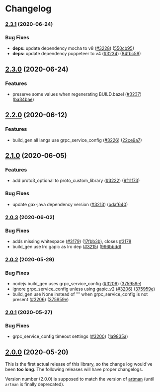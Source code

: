 # Changelog

### [2.3.1](https://www.github.com/googleapis/gapic-generator/compare/v2.3.0...v2.3.1) (2020-06-24)


### Bug Fixes

* **deps:** update dependency mocha to v8 ([#3228](https://www.github.com/googleapis/gapic-generator/issues/3228)) ([550cb95](https://www.github.com/googleapis/gapic-generator/commit/550cb959ba4cec7063ccb9f80aa913943384d7e7))
* **deps:** update dependency puppeteer to v4 ([#3234](https://www.github.com/googleapis/gapic-generator/issues/3234)) ([84fbc59](https://www.github.com/googleapis/gapic-generator/commit/84fbc5901935a5571977cb6b5f1f0c8889817c02))

## [2.3.0](https://www.github.com/googleapis/gapic-generator/compare/v2.2.0...v2.3.0) (2020-06-24)


### Features

* preserve some values when regenerating BUILD.bazel ([#3237](https://www.github.com/googleapis/gapic-generator/issues/3237)) ([ba34bae](https://www.github.com/googleapis/gapic-generator/commit/ba34baefc8ce09ac5e1b1bf454b928e63b144dd9))

## [2.2.0](https://www.github.com/googleapis/gapic-generator/compare/v2.1.0...v2.2.0) (2020-06-12)


### Features

* build_gen all langs use grpc_service_config ([#3226](https://www.github.com/googleapis/gapic-generator/issues/3226)) ([22ce9a7](https://www.github.com/googleapis/gapic-generator/commit/22ce9a7b376f3a51006ed1ef7a1d70527fe3f2ca))

## [2.1.0](https://www.github.com/googleapis/gapic-generator/compare/v2.0.3...v2.1.0) (2020-06-05)


### Features

* add proto3_optional to proto_custom_library ([#3222](https://www.github.com/googleapis/gapic-generator/issues/3222)) ([9f11f73](https://www.github.com/googleapis/gapic-generator/commit/9f11f7341e0300cbc5b846dd2c6847b08c65e2f8))


### Bug Fixes

* update gax-java dependency version ([#3213](https://www.github.com/googleapis/gapic-generator/issues/3213)) ([bdaf640](https://www.github.com/googleapis/gapic-generator/commit/bdaf640a56eff853ad76be908981ac7fbbc3a61b))

### [2.0.3](https://www.github.com/googleapis/gapic-generator/compare/v2.0.2...v2.0.3) (2020-06-02)


### Bug Fixes

* adds missing whitespace ([#3179](https://www.github.com/googleapis/gapic-generator/issues/3179)) ([17fbb3b](https://www.github.com/googleapis/gapic-generator/commit/17fbb3b38a20d13e69879d845a045dc1f8448a3d)), closes [#3178](https://www.github.com/googleapis/gapic-generator/issues/3178)
* build_gen use lro gapic as lro dep ([#3215](https://www.github.com/googleapis/gapic-generator/issues/3215)) ([996bbdd](https://www.github.com/googleapis/gapic-generator/commit/996bbdd2d37f3f83a7f30226101dad9465590691))

### [2.0.2](https://www.github.com/googleapis/gapic-generator/compare/v2.0.1...v2.0.2) (2020-05-29)


### Bug Fixes

* nodejs build_gen uses grpc_service_config ([#3206](https://www.github.com/googleapis/gapic-generator/issues/3206)) ([375959e](https://www.github.com/googleapis/gapic-generator/commit/375959e1e9d8f6bdcaafba1a47a98b96e899e831))
* ignore grpc_service_config unless using gapic_v2 ([#3206](https://www.github.com/googleapis/gapic-generator/issues/3206)) ([375959e](https://www.github.com/googleapis/gapic-generator/commit/375959e1e9d8f6bdcaafba1a47a98b96e899e831))
* build_gen use None instead of "" when grpc_service_config is not present ([#3206](https://www.github.com/googleapis/gapic-generator/issues/3206)) ([375959e](https://www.github.com/googleapis/gapic-generator/commit/375959e1e9d8f6bdcaafba1a47a98b96e899e831))

### [2.0.1](https://www.github.com/googleapis/gapic-generator/compare/v2.0.0...v2.0.1) (2020-05-27)


### Bug Fixes

* grpc_service_config timeout settings ([#3200](https://www.github.com/googleapis/gapic-generator/issues/3200)) ([1a9835a](https://www.github.com/googleapis/gapic-generator/commit/1a9835a9483d705723ed6bfce8133cb88f9e0575))

## [2.0.0](https://www.github.com/googleapis/gapic-generator/compare/v0.0.1...v2.0.0) (2020-05-20)


This is the first actual release of this library, so the change log would've been **too long**.
The following releases will have proper changelogs.

Version number (2.0.0) is supposed to match the version of [artman](https://github.com/googleapis/artman/releases)
(until `artman` is finally deprecated).

